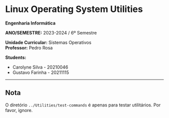 # Linux Operating System Utilities

**Engenharia Informática**  

**ANO/SEMESTRE:** 2023-2024 / 6º Semestre 

**Unidade Curricular:** Sistemas Operativos  
**Professor:** Pedro Rosa  

**Students:**
- Carolyne Silva - 20210046
- Gustavo Farinha - 20211115




---

## Nota
O diretório `../Utilities/test-commands` é apenas para testar utilitários. Por favor, ignore.
